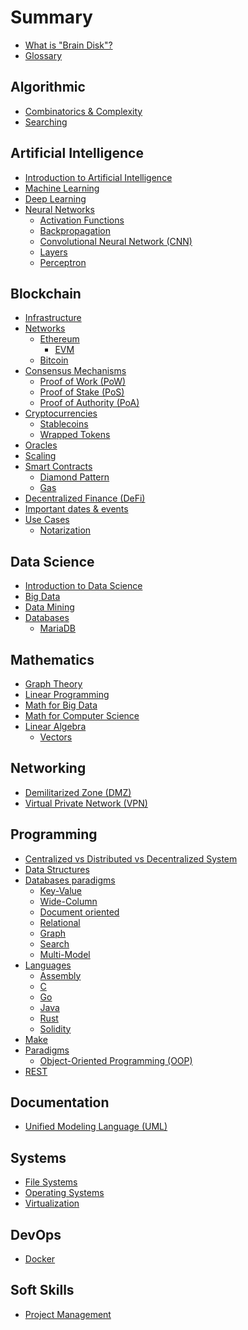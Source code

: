 # Summary

* [What is "Brain Disk"?](./README.md)
* [Glossary](./glossary.md)

## Algorithmic

* [Combinatorics & Complexity](algorithmic/combinatorics-complexity.md)
* [Searching](algorithmic/searching.md)

## Artificial Intelligence

* [Introduction to Artificial Intelligence](ai/intro.md)
* [Machine Learning](ai/ml.md)
* [Deep Learning](ai/dl.md)
* [Neural Networks](ai/nn/nn.md)
  * [Activation Functions](ai/nn/af.md)
  * [Backpropagation](ai/nn/backpropagation.md)
  * [Convolutional Neural Network (CNN)](ai/nn/cnn.md)
  * [Layers](ai/nn/layers.md)
  * [Perceptron](ai/nn/perceptron.md)

## Blockchain

* [Infrastructure](blockchain/infrastructure.md)
* [Networks](blockchain/networks)
  * [Ethereum](blockchain/networks/ethereum/ethereum.md)
    * [EVM](blockchain/networks/ethereum/evm.md)
  * [Bitcoin](blockchain/networks/bitcoin.md)
* [Consensus Mechanisms](blockchain/consensus-mechanisms/consensus-mechanisms.md)
  * [Proof of Work (PoW)](blockchain/consensus-mechanisms/pow.md)
  * [Proof of Stake (PoS)](blockchain/consensus-mechanisms/pos.md)
  * [Proof of Authority (PoA)](blockchain/consensus-mechanisms/poa.md)
* [Cryptocurrencies](blockchain/cryptocurrencies)
  * [Stablecoins](blockchain/cryptocurrencies/stablecoins.md)
  * [Wrapped Tokens](blockchain/cryptocurrencies/wrapped-tokens.md)
* [Oracles](blockchain/oracles.md)
* [Scaling](blockchain/scaling.md)
* [Smart Contracts](blockchain/smart-contracts/smart-contracts.md)
  * [Diamond Pattern](blockchain/smart-contracts/diamond-pattern.md)
  * [Gas](blockchain/smart-contracts/gas.md)
* [Decentralized Finance (DeFi)](blockchain/defi.md)
* [Important dates & events](blockchain/important-dates-events.md)
* [Use Cases](blockchain/use-cases)
  * [Notarization](blockchain/use-cases/notarization.md)

## Data Science

* [Introduction to Data Science](data-science/introduction.md)
* [Big Data](data-science/big-data.md)
* [Data Mining](data-science/data-mining.md)
* [Databases](data-science/databases/)
  * [MariaDB](data-science/databases/mariadb.md)

## Mathematics

* [Graph Theory](math/graph-theory.md)
* [Linear Programming](math/linear-programming.md)
* [Math for Big Data](math/math-big-data.md)
* [Math for Computer Science](math/math-computer-science.md)
* [Linear Algebra](math/linear-algebra/linear-algebra.md)
  * [Vectors](math/linear-algebra/vectors.md)

## Networking

* [Demilitarized Zone (DMZ)](networking/dmz.md)
* [Virtual Private Network (VPN)](networking/vpn.md)

## Programming

* [Centralized vs Distributed vs Decentralized System](programming/centralized-vs-distributed-vs-decentralized-system.md)
* [Data Structures](programming/data-structures/data-structures.md)
* [Databases paradigms](programming/databases-paradigms)
  * [Key-Value](programming/databases-paradigms/key-value.md)
  * [Wide-Column](programming/databases-paradigms/wide-column.md)
  * [Document oriented](programming/databases-paradigms/document-oriented.md)
  * [Relational](programming/databases-paradigms/relational.md)
  * [Graph](programming/databases-paradigms/graph.md)
  * [Search](programming/databases-paradigms/search.md)
  * [Multi-Model](programming/databases-paradigms/multi-model.md)
* [Languages](programming/languages)
  * [Assembly](programming/languages/assembly.md)
  * [C](programming/languages/c.md)
  * [Go](programming/languages/go.md)
  * [Java](programming/languages/java.md)
  * [Rust](programming/languages/rust.md)
  * [Solidity](programming/languages/solidity.md)
* [Make](programming/make.md)
* [Paradigms](programming/paradigms)
  * [Object-Oriented Programming (OOP)](programming/paradigms/oop.md)
* [REST](programming/rest.md)

## Documentation

* [Unified Modeling Language (UML)](documentation/uml.md)

## Systems

* [File Systems](systems/file-systems.md)
* [Operating Systems](systems/os.md)
* [Virtualization](systems/virtualization.md)

## DevOps

* [Docker](containerization/docker.md)

[//]: # (## Cybersecurity)

[//]: # ()
[//]: # (* [Introduction to Cybersecurity]&#40;cybersecurity/introduction.md&#41;)

[//]: # (* [Binary Exploitation]&#40;cybersecurity/binary-exploitation.md&#41;)

[//]: # (* [Cryptanalysis]&#40;cybersecurity/cryptanalysis.md&#41;)

[//]: # (* [Forensic]&#40;cybersecurity/forensic.md&#41;)

[//]: # (* [Linux Security]&#40;cybersecurity/linux.md&#41;)

[//]: # (* [Network Security]&#40;cybersecurity/network.md&#41;)

[//]: # (* [Programming & Automation]&#40;cybersecurity/programming-automation.md&#41;)

[//]: # (* [Reverse Engineering]&#40;cybersecurity/reverse-engineering.md&#41;)

[//]: # (* [Steganography]&#40;cybersecurity/stenagography.md&#41;)

[//]: # (* [Web Security]&#40;cybersecurity/web.md&#41;)

## Soft Skills

* [Project Management](soft-skills/project-management.md)
